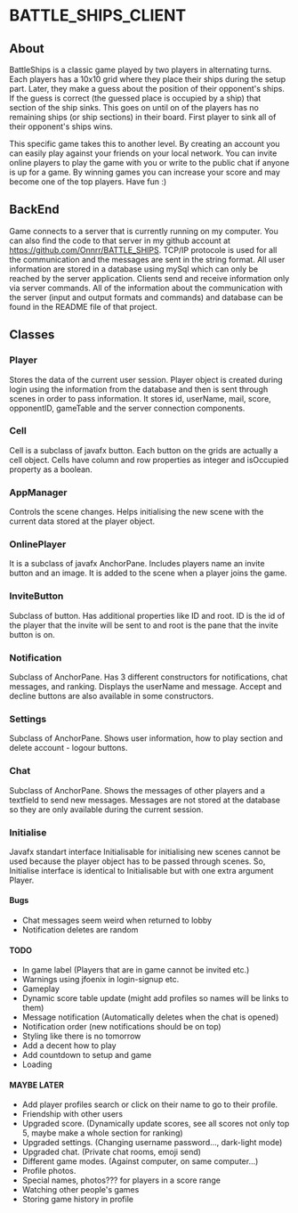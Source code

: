 # BATTLE_SHIPS_CLIENT
 
## About
BattleShips is a classic game played by two players in alternating turns. Each players has a 10x10 grid where they place their ships during the setup part. Later, they make a guess about the position of their opponent's ships. If the guess is correct (the guessed place is occupied by a ship) that section of the ship sinks. This goes on until on of the players has no remaining ships (or ship sections) in their board. First player to sink all of their opponent's ships wins.

This specific game takes this to another level. By creating an account you can easily play against your friends on your local network. You can invite online players to play the game with you or write to the public chat if anyone is up for a game. By winning games you can increase your score and may become one of the top players. Have fun :)

## BackEnd
Game connects to a server that is currently running on my computer. You can also find the code to that server in my github account at https://github.com/Onnrr/BATTLE_SHIPS. TCP/IP protocole is used for all the communication and the messages are sent in the string format. All user information are stored in a database using mySql which can only be reached by the server application. Clients send and receive information only via server commands. All of the information about the communication with the server (input and output formats and commands) and database can be found in the README file of that project.

## Classes
### Player
Stores the data of the current user session. Player object is created during login using the information from the database and then is sent through scenes in order to pass information. It stores id, userName, mail, score, opponentID, gameTable and the server connection components.

### Cell
Cell is a subclass of javafx button. Each button on the grids are actually a cell object. Cells have column and row properties as integer and isOccupied property as a boolean.

### AppManager
Controls the scene changes. Helps initialising the new scene with the current data stored at the player object.

### OnlinePlayer
It is a subclass of javafx AnchorPane. Includes players name an invite button and an image. It is added to the scene when a player joins the game.

### InviteButton
Subclass of button. Has additional properties like ID and root. ID is the id of the player that the invite will be sent to and root is the pane that the invite button is on.

### Notification
Subclass of AnchorPane. Has 3 different constructors for notifications, chat messages, and ranking. Displays the userName and message. Accept and decline buttons are also available in some constructors.

### Settings
Subclass of AnchorPane. Shows user information, how to play section and delete account - logour buttons.

### Chat
Subclass of AnchorPane. Shows the messages of other players and a textfield to send new messages.
Messages are not stored at the database so they are only available during the current session.

### Initialise
Javafx standart interface Initialisable for initialising new scenes cannot be used because the player object has to be passed through scenes. So, Initialise interface is identical to Initialisable but with one extra argument Player.



#### Bugs
* Chat messages seem weird when returned to lobby
* Notification deletes are random

#### TODO
* In game label (Players that are in game cannot be invited etc.)
* Warnings using jfoenix in login-signup etc.
* Gameplay
* Dynamic score table update (might add profiles so names will be links to them)
* Message notification (Automatically deletes when the chat is opened)
* Notification order (new notifications should be on top)
* Styling like there is no tomorrow
* Add a decent how to play
* Add countdown to setup and game
* Loading

#### MAYBE LATER
* Add player profiles search or click on their name to go to their profile.
* Friendship with other users
* Upgraded score. (Dynamically update scores, see all scores not only top 5, maybe make a whole section for ranking)
* Upgraded settings. (Changing username password..., dark-light mode)
* Upgraded chat. (Private chat rooms, emoji send)
* Different game modes. (Against computer, on same computer...)
* Profile photos.
* Special names, photos??? for players in a score range
* Watching other people's games
* Storing game history in profile